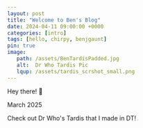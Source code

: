 ```yaml
---
layout: post
title: "Welcome to Ben's Blog"
date: 2024-04-11 09:00:00 +0000
categories: [intro]
tags: [hello, chirpy, benjgaunt]
pin: true
image:
   path: /assets/BenTardisPadded.jpg
   alt:  Dr Who Tardis Pic
   lqup: /assets/tardis_scrshot_small.png
---
```

Hey there! 👋

March 2025

Check out Dr Who's Tardis that I made in DT!
